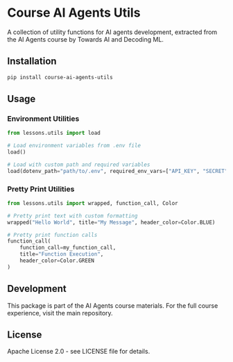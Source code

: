 # Course AI Agents Utils

A collection of utility functions for AI agents development, extracted from the AI Agents course by Towards AI and Decoding ML.

## Installation

```bash
pip install course-ai-agents-utils
```

## Usage

### Environment Utilities

```python
from lessons.utils import load

# Load environment variables from .env file
load()

# Load with custom path and required variables
load(dotenv_path="path/to/.env", required_env_vars=["API_KEY", "SECRET"])
```

### Pretty Print Utilities

```python
from lessons.utils import wrapped, function_call, Color

# Pretty print text with custom formatting
wrapped("Hello World", title="My Message", header_color=Color.BLUE)

# Pretty print function calls
function_call(
    function_call=my_function_call,
    title="Function Execution",
    header_color=Color.GREEN
)
```

## Development

This package is part of the AI Agents course materials. For the full course experience, visit the main repository.

## License

Apache License 2.0 - see LICENSE file for details.